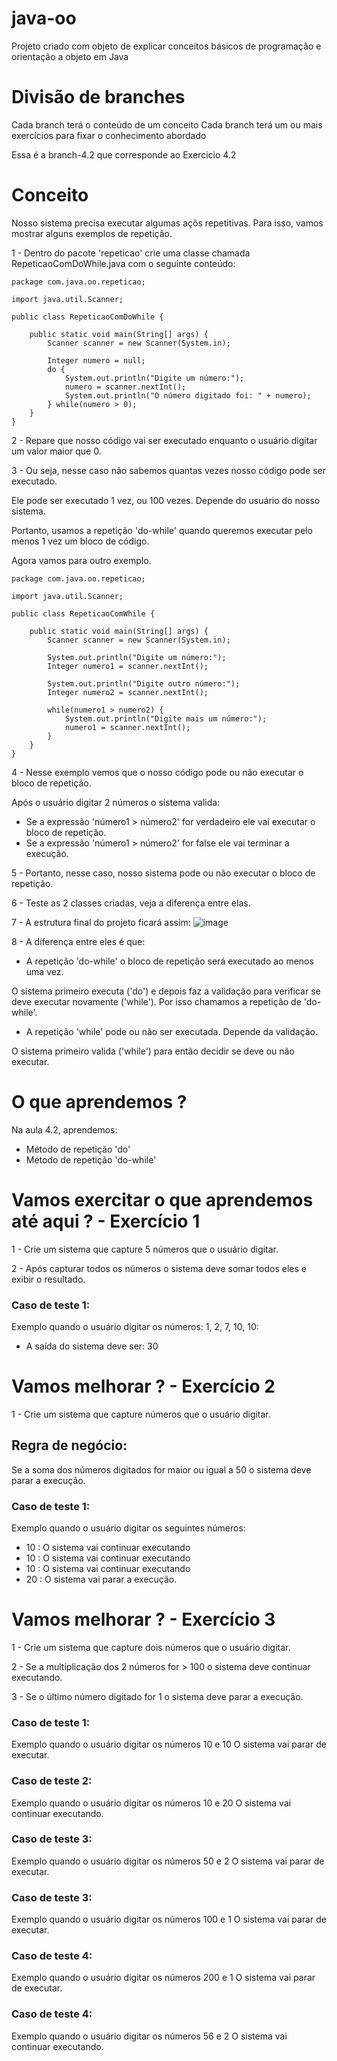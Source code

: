# java-oo
Projeto criado com objeto de explicar conceitos básicos de programação e orientação a objeto em Java

# Divisão de branches
Cada branch terá o conteúdo de um conceito
Cada branch terá um ou mais exercícios para fixar o conhecimento abordado

Essa é a branch-4.2 que corresponde ao Exercicio 4.2

# Conceito
Nosso sistema precisa executar algumas açõs repetitivas.
Para isso, vamos mostrar alguns exemplos de repetição.

1 - Dentro do pacote 'repeticao' crie uma classe chamada RepeticaoComDoWhile.java com o seguinte conteúdo:

```
package com.java.oo.repeticao;

import java.util.Scanner;

public class RepeticaoComDoWhile {

    public static void main(String[] args) {
        Scanner scanner = new Scanner(System.in);

        Integer numero = null;
        do {
            System.out.println("Digite um número:");
            numero = scanner.nextInt();
            System.out.println("O número digitado foi: " + numero);
        } while(numero > 0);
    }
}
```

2 - Repare que nosso código vai ser executado enquanto o usuário digitar um valor maior que 0.

3 - Ou seja, nesse caso não sabemos quantas vezes nosso código pode ser executado.

Ele pode ser executado 1 vez, ou 100 vezes. Depende do usuário do nosso sistema.

Portanto, usamos a repetição 'do-while' quando queremos executar pelo menos 1 vez um bloco de código.


Agora vamos para outro exemplo.

```
package com.java.oo.repeticao;

import java.util.Scanner;

public class RepeticaoComWhile {

    public static void main(String[] args) {
        Scanner scanner = new Scanner(System.in);

        System.out.println("Digite um número:");
        Integer numero1 = scanner.nextInt();

        System.out.println("Digite outro número:");
        Integer numero2 = scanner.nextInt();
        
        while(numero1 > numero2) {
            System.out.println("Digite mais um número:");
            numero1 = scanner.nextInt();
        }
    }
}
```
 
 4 - Nesse exemplo vemos que o nosso código pode ou não executar o bloco de repetição.
 
 Após o usuário digitar 2 números o sistema valida:
 
 - Se a expressão 'número1 > número2' for verdadeiro ele vai executar o bloco de repetição.
 - Se a expressão 'número1 > número2' for false ele vai terminar a execução.
 
 
 5 - Portanto, nesse caso, nosso sistema pode ou não executar o bloco de repetição.
 
 6 - Teste as 2 classes criadas, veja a diferença entre elas.
 
 7 - A estrutura final do projeto ficará assim:
 ![image](https://user-images.githubusercontent.com/22084402/154383713-a79ad2cc-54ad-4815-a10b-a4d3aab19e55.png)
 
 8 - A diferença entre eles é que:
 - A repetição 'do-while' o bloco de repetição será executado ao menos uma vez.
 
 O sistema primeiro executa ('do') e depois faz a validação para verificar se deve executar novamente ('while').
 Por isso chamamos a repetição de 'do-while'.
 
 
 - A repetição 'while' pode ou não ser executada. Depende da validação.
 
 O sistema primeiro valida ('while') para então decidir se deve ou não executar.
 
 
# O que aprendemos ?

Na aula 4.2, aprendemos:
- Método de repetição 'do'
- Método de repetição 'do-while'

# Vamos exercitar o que aprendemos até aqui ? - Exercício 1

1 - Crie um sistema que capture 5 números que o usuário digitar.

2 - Após capturar todos os números o sistema deve somar todos eles e exibir o resultado.

### Caso de teste 1:
Exemplo quando o usuário digitar os números: 1, 2, 7, 10, 10:

- A saída do sistema deve ser: 30

# Vamos melhorar ? - Exercício 2

1 - Crie um sistema que capture números que o usuário digitar.

## Regra de negócio:
Se a soma dos números digitados for maior ou igual a 50 o sistema deve parar a execução.

 ### Caso de teste 1: 
 
Exemplo quando o usuário digitar os seguintes números: 
- 10  : O sistema vai continuar executando
- 10  : O sistema vai continuar executando
- 10  : O sistema vai continuar executando
- 20  : O sistema vai parar a execução.


# Vamos melhorar ? - Exercício 3
1 - Crie um sistema que capture dois números que o usuário digitar.

2 - Se a multiplicação dos 2 números for > 100 o sistema deve continuar executando.

3 - Se o último número digitado for 1 o sistema deve parar a execução.

### Caso de teste 1: 
 Exemplo quando o usuário digitar os números 10 e 10 
 O sistema vai parar de executar.
 
### Caso de teste 2: 
  Exemplo quando o usuário digitar os números 10 e 20 
  O sistema vai continuar executando.
  
### Caso de teste 3: 
  Exemplo quando o usuário digitar os números 50 e 2 
  O sistema vai parar de executar.
  
### Caso de teste 3: 
  Exemplo quando o usuário digitar os números 100 e 1 
  O sistema vai parar de executar.
  
### Caso de teste 4: 
  Exemplo quando o usuário digitar os números 200 e 1 
  O sistema vai parar de executar.
  
### Caso de teste 4: 
  Exemplo quando o usuário digitar os números 56 e 2 
  O sistema vai continuar executando.
